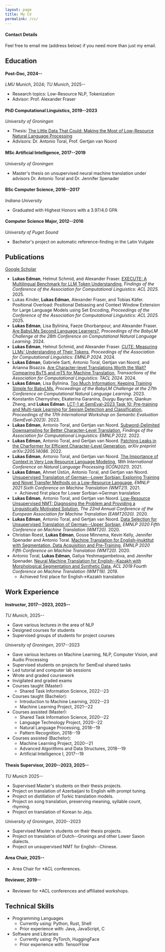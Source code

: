```yaml
---
layout: page
title: My CV
permalink: /cv/
---
```


#### Contact Details
Feel free to email me (address below) if you need more than just my email.

## Education
#### Post-Doc, 2024-- 
*LMU Munich*, 2024; *TU Munich*, 2025--
* Research topics: Low-Resource NLP, Tokenization
* Advisor: Prof. Alexander Fraser 

#### PhD Computational Linguistics, 2019--2023 
*University of Groningen*
* Thesis: [The Little Data That Could: Making the Most of Low-Resource Natural Language Processing](https://research.rug.nl/en/publications/the-little-data-that-could-making-the-most-of-low-resource-natura)
* Advisors: Dr. Antonio Toral, Prof. Gertjan van Noord

#### MSc Artificial Intelligence, 2017--2019
*University of Groningen*
* Master's thesis on unsupervised neural machine translation under advisors Dr. Antonio Toral and Dr. Jennifer Spenader
<!-- * Relevant coursework:  -->
<!-- * Natural Language Processing (Professor: Antonio Toral) -->
<!-- * Machine Learning (Professor: Marco Wiering) -->
<!-- * Deep Learning (Professor: Marco Wiering) -->

#### BSc Computer Science, 2016--2017 
*Indiana University*
* Graduated with Highest Honors with a 3.97/4.0 GPA
<!-- * Relevant coursework: -->
<!-- * Computer Vision (Professor: Michael Ryoo) -->
<!-- * Summer Research in Computer Vision (Professor: Michael Ryoo)  -->
<!-- * Machine Learning (Professor: Martha White) -->

#### Computer Science Major, 2012--2016 
*University of Puget Sound*
* Bachelor's project on automatic reference-finding in the Latin Vulgate
<!-- * Relevant Coursework: Natural Language Processing (Professor: America Chambers) -->



## Publications
[Google Scholar](https://scholar.google.com/citations?user=DyA2BwUAAAAJ)
<!-- <span style="color:blue">some *blue* text</span>. -->
* **Lukas Edman**, Helmut Schmid, and Alexander Fraser. [EXECUTE: A Multilingual Benchmark for LLM Token Understanding](https://arxiv.org/abs/2505.17784), *Findings of the Conference of the Association for Computational Linguistics: ACL 2025.* 2025.
* Lukas Kinder, **Lukas Edman**, Alexander Fraser, and Tobias Käfer. Positional Overload: Positional Debiasing and Context Window Extension for Large Language Models using Set Encoding, *Proceedings of the Conference of the Association for Computational Linguistics: ACL 2025.* 2025.
* **Lukas Edman**, Lisa Bylinina, Faeze Ghorbanpour, and Alexander Fraser. [Are BabyLMs Second Language Learners?](), *Proceedings of the BabyLM Challenge at the 28th Conference on Computational Natural Language Learning.* 2024.
* **Lukas Edman**, Helmut Schmid, and Alexander Fraser. [CUTE: Measuring LLMs’ Understanding of Their Tokens](https://arxiv.org/abs/2409.15452), *Proceedings of the Association for Computational Linguistics: EMNLP 2024.* 2024.
* **Lukas Edman**, Gabriele Sarti, Antonio Toral, Gertjan van Noord, and Arianna Bisazza. [Are Character-level Translations Worth the Wait? Comparing ByT5 and mT5 for Machine Translation](https://doi.org/10.1162/tacl_a_00651), *Transactions of the Association for Computational Linguistics: TACL 2024.* 2024.
* **Lukas Edman**, Lisa Bylinina. [Too Much Information: Keeping Training Simple for BabyLMs](https://arxiv.org/abs/2311.01955), *Proceedings of the BabyLM Challenge at the 27th Conference on Computational Natural Language Learning.* 2023.
* Konstantin Chernyshev, Ekaterina Garanina, Duygu Bayram, Qiankun Zheng, and **Lukas Edman**. [LCT-1 at SemEval-2023 Task 10: Pre-training and Multi-task Learning for Sexism Detection and Classification](), *Proceedings of the 17th International Workshop on Semantic Evaluation (SemEval-2023).* 2023.
* **Lukas Edman**, Antonio Toral, and Gertjan van Noord. [Subword-Delimited Downsampling for Better Character-Level Translation](https://arxiv.org/pdf/2212.01304.pdf), *Findings of the Association for Computational Linguistics: EMNLP 2022.* 2022.
* **Lukas Edman**, Antonio Toral, and Gertjan van Noord. [Patching Leaks in the Charformer for Efficient Character-Level Generation](https://arxiv.org/pdf/2205.14086.pdf), *arXiv preprint arXiv:2205.14086.* 2022.
* **Lukas Edman**, Antonio Toral, and Gertjan van Noord. [The Importance of Context in Very Low Resource Language Modeling](https://arxiv.org/pdf/2205.04810.pdf), *18th International Conference on Natural Language Processing (ICON2021).* 2021.
* **Lukas Edman**, Ahmet Üstün, Antonio Toral, and Gertjan van Noord. [Unsupervised Translation of German--Lower Sorbian: Exploring Training and Novel Transfer Methods on a Low-Resource Language](https://arxiv.org/pdf/2109.12012.pdf), *EMNLP 2021 Sixth Conference on Machine Translation (WMT21).* 2021.
    * Achieved first place for Lower Sorbian→German translation 
* **Lukas Edman**, Antonio Toral, and Gertjan van Noord. [Low-Resource Unsupervised NMT: Diagnosing the Problem and Providing a Linguistically Motivated Solution](https://aclanthology.org/2020.eamt-1.10.pdf), *The 22nd Annual Conference of the European Association for Machine Translation (EAMT2020).* 2020.
* **Lukas Edman**, Antonio Toral, and Gertjan van Noord. [Data Selection for Unsupervised Translation of German--Upper Sorbian](https://aclanthology.org/2020.wmt-1.130.pdf), *EMNLP 2020 Fifth Conference on Machine Translation (WMT20).* 2020.
* Christian Roest, **Lukas Edman**, Gosse Minnema, Kevin Kelly, Jennifer Spenader and Antonio Toral. [Machine Translation for English–Inuktitut with Segmentation, Data Acquisition and Pre-Training](https://aclanthology.org/2020.wmt-1.29.pdf), *EMNLP 2020 Fifth Conference on Machine Translation (WMT20).* 2020.
* Antonio Toral, **Lukas Edman**, Galiya Yeshmagambetova, and Jennifer Spenader. [Neural Machine Translation for English--Kazakh with Morphological Segmentation and Synthetic Data](https://aclanthology.org/W19-5343.pdf), *ACL 2019 Fourth Conference on Machine Translation (WMT19).* 2019.
    * Achieved first place for English→Kazakh translation 


## Work Experience
#### Instructor, 2017--2023, 2025--
*TU Munich*, 2025--
* Gave various lectures in the area of NLP
* Designed courses for students
* Supervised groups of students for project courses
  
*University of Groningen*, 2017--2023
* Gave various lectures on Machine Learning, NLP, Computer Vision, and Audio Processing
* Supervised students on projects for SemEval shared tasks
* Led tutorial and computer lab sessions
* Wrote and graded coursework
* Invigilated and graded exams
* Courses taught (Master):
    * Shared Task Information Science, 2022--23<!--, Professor: Tommaso Caselli-->
* Courses taught (Bachelor):
    * Introduction to Machine Learning, 2022--23
    * Machine Learning Project, 2021--22<!--, Co-taught with: Ahmet Üstün-->         
* Courses assisted (Master):
    * Shared Task Information Science, 2020--22<!--, Professor: Tommaso Caselli-->
    * Language Technology Project, 2020--22<!--, Professor: Antonio Toral-->
    * Natural Language Processing, 2018--19<!--, Professor: Gosse Bouma-->
    * Pattern Recognition, 2018--19<!--, Professor: Nicolai Petkov-->    
* Courses assisted (Bachelor):
    * Machine Learning Project, 2020--21<!--, Professor: Antonio Toral-->
    * Advanced Algorithms and Data Structures, 2018--19<!--, Professor: Kerstin Bunte-->
    * Artificial Intelligence I, 2017--19<!--, Professor: Davide Grossi-->

#### Thesis Supervisor, 2020--2023, 2025--
*TU Munich* 2025--
* Supervised Master's students on their thesis projects. 
* Project on translation of Azerbaijani to English with prompt tuning.
* Project on distillation of Turkic translation models.
* Project on song translation, preserving meaning, syllable count, rhyming. 
* Project on translation of Korean to Jeju.

*University of Groningen*, 2020--2023
* Supervised Master's students on their thesis projects. 
* Project on translation of Dutch--Gronings and other Lower Saxon dialects.
* Project on unsupervised NMT for English--Chinese.

#### Area Chair, 2025--
* Area Chair for *ACL conferences.

#### Reviewer, 2019--
* Reviewer for *ACL conferences and affiliated workshops.


## Technical Skills
* Programming Languages
    * Currently using: Python, Rust, Shell
    * Prior experience with: Java, JavaScript, C
* Software and Libraries
    * Currently using: PyTorch, HuggingFace
    * Prior experience with: TensorFlow

<!-- Computer Science Tutor, 2015--16 
*University of Puget Sound*
Helped students with homework for all first and second year CS courses. Helped with programming lab assignments in Java and Python.}


Research Assistant, 2015, 
*University of Puget Sound*
Worked with psychology professor Dr. Tim Beyer on setting up psycholinguistics experiments. Set up eye-tracking software and prepared experiments.}
 -->


<!-- 
This is the base Jekyll theme. You can find out more info about customizing your Jekyll theme, as well as basic Jekyll usage documentation at [jekyllrb.com](https://jekyllrb.com/)

You can find the source code for Minima at GitHub:
[jekyll][jekyll-organization] /
[minima](https://github.com/jekyll/minima)

You can find the source code for Jekyll at GitHub:
[jekyll][jekyll-organization] /
[jekyll](https://github.com/jekyll/jekyll)


[jekyll-organization]: https://github.com/jekyll -->
